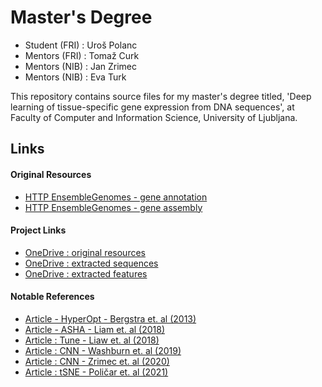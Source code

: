 # Master's Degree

- Student (FRI) : Uroš Polanc
- Mentors (FRI) : Tomaž Curk
- Mentors (NIB) : Jan Zrimec
- Mentors (NIB) : Eva Turk

This repository contains source files for my master's degree titled, 'Deep learning of tissue-specific gene expression from DNA sequences', at Faculty of Computer and Information Science, University of Ljubljana.

## Links

#### Original Resources

- [HTTP EnsembleGenomes - gene annotation](https://ftp.ensemblgenomes.org/pub/plants/release-36/gff3/arabidopsis_thaliana/)
- [HTTP EnsembleGenomes - gene assembly](https://ftp.ensemblgenomes.org/pub/plants/release-36/fasta/arabidopsis_thaliana/dna/)

#### Project Links

- [OneDrive : original resources](https://unilj-my.sharepoint.com/:u:/g/personal/up4472_student_uni-lj_si/EclV-VL9zfBMlo3ONMsrF30Bp6SkPrg_cXO9R-oeERuR3A?e=C1jvAC)
- [OneDrive : extracted sequences](https://unilj-my.sharepoint.com/:u:/g/personal/up4472_student_uni-lj_si/EakWdR8gnABKmrFO7F5aSJ8BIA0Gdop7omRRSITf_plmdw?e=uIkU78)
- [OneDrive : extracted features](https://unilj-my.sharepoint.com/:u:/g/personal/up4472_student_uni-lj_si/Ed7lfBxtoHBHm68r2iVF3hMBBe1JzRm87l5dex0yPNiX0w?e=rdQqMO)

#### Notable References

- [Article - HyperOpt - Bergstra et. al (2013)](https://arxiv.org/abs/1209.5111)
- [Article - ASHA - Liam et. al (2018)](https://arxiv.org/abs/1810.05934)
- [Article : Tune - Liaw et. al (2018)](https://arxiv.org/abs/1807.05118)
- [Article : CNN - Washburn et. al (2019)](https://www.pnas.org/doi/10.1073/pnas.1814551116)
- [Article : CNN - Zrimec et. al (2020)](https://www.nature.com/articles/s41467-020-19921-4)
- [Article : tSNE - Poličar et. al (2021)](https://link.springer.com/article/10.1007/s10994-021-06043-1)
